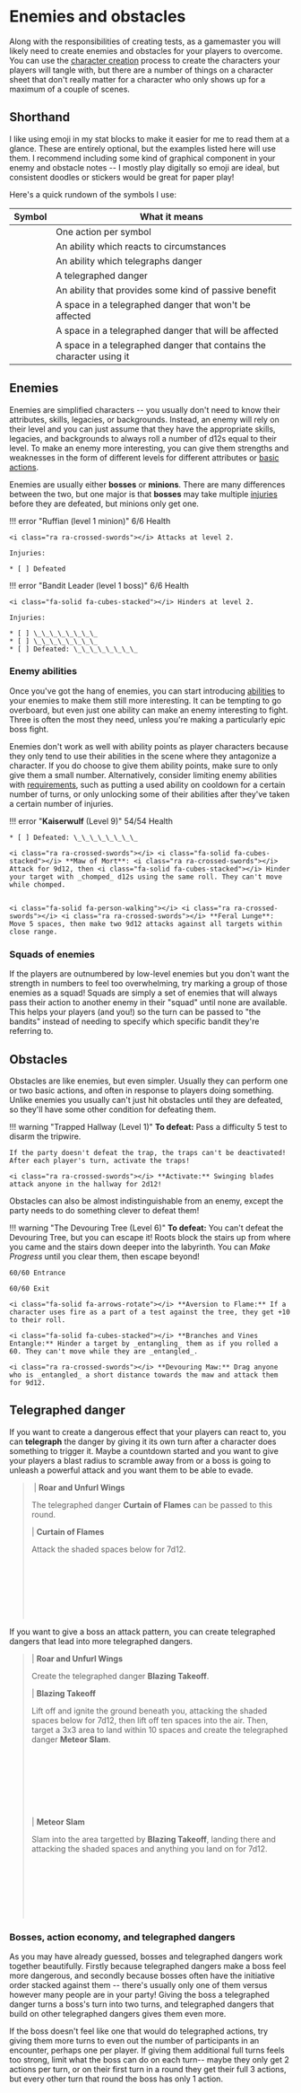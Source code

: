 # Enemies and obstacles

Along with the responsibilities of creating tests, as a gamemaster you will likely need to create enemies and obstacles for your players to overcome. You can use the [character creation](../getting_started/creation.md) process to create the characters your players will tangle with, but there are a number of things on a character sheet that don't really matter for a character who only shows up for a maximum of a couple of scenes.

## Shorthand

I like using emoji in my stat blocks to make it easier for me to read them at a glance. These are entirely optional, but the examples listed here will use them. I recommend including some kind of graphical component in your enemy and obstacle notes -- I mostly play digitally so emoji are ideal, but consistent doodles or stickers would be great for paper play!

Here's a quick rundown of the symbols I use:

| Symbol | What it means |
| - | - |
| <i class="fa-solid fa-play"></i> | One action per symbol |
| <i class="fa-solid fa-arrow-rotate-left"></i> | An ability which reacts to circumstances |
| <i class="fa-solid fa-pause"></i> | An ability which telegraphs danger |
| <i class="fa-solid fa-play"></i><i class="fa-solid fa-pause"></i> | A telegraphed danger |
| <i class="fa-solid fa-arrows-rotate"></i> | An ability that provides some kind of passive benefit |
| <i class="fa-regular fa-square-full fa-fw"></i> | A space in a telegraphed danger that won't be affected |
| <span style="color: var(--red);"><i class="fa-solid fa-square-full fa-fw"></i></span> | A space in a telegraphed danger that will be affected |
| <span style="color:var(--yellow);"><i class="fa-solid fa-star fa-fw"></i></span> | A space in a telegraphed danger that contains the character using it |



## Enemies

Enemies are simplified characters -- you usually don't need to know their attributes, skills, legacies, or backgrounds. Instead, an enemy will rely on their level and you can just assume that they have the appropriate skills, legacies, and backgrounds to always roll a number of d12s equal to their level. To make an enemy more interesting, you can give them strengths and weaknesses in the form of different levels for different attributes or [basic actions](../gameplay/basic_actions.md).

Enemies are usually either **bosses** or **minions**. There are many differences between the two, but one major is that **bosses** may take multiple [injuries](../character/health.md#injuries) before they are defeated, but minions only get one.

!!! error "Ruffian (level 1 minion)"
    6/6 Health
    
    <i class="ra ra-crossed-swords"></i> Attacks at level 2.
    
    Injuries:
    
    * [ ] Defeated

!!! error "Bandit Leader (level 1 boss)"
    6/6 Health
    
    <i class="fa-solid fa-cubes-stacked"></i> Hinders at level 2.
    
    Injuries:
    
    * [ ] \_\_\_\_\_\_\_\_
    * [ ] \_\_\_\_\_\_\_\_
    * [ ] Defeated: \_\_\_\_\_\_\_\_

### Enemy abilities

Once you've got the hang of enemies, you can start introducing [abilities](../character/abilities.md) to your enemies to make them still more interesting. It can be tempting to go overboard, but even just one ability can make an enemy interesting to fight. Three is often the most they need, unless you're making a particularly epic boss fight.

Enemies don't work as well with ability points as player characters because they only tend to use their abilities in the scene where they antagonize a character. If you do choose to give them ability points, make sure to only give them a small number. Alternatively, consider limiting enemy abilities with [requirements](../running_the_game/creating_abilities.md#requirements), such as putting a used ability on cooldown for a certain number of turns, or only unlocking some of their abilities after they've taken a certain number of injuries.

!!! error "**Kaiserwulf** (Level 9)"
    54/54 Health 
    
    * [ ] Defeated: \_\_\_\_\_\_\_\_
    
    <i class="ra ra-crossed-swords"></i> <i class="fa-solid fa-cubes-stacked"></i> **Maw of Mort**: <i class="ra ra-crossed-swords"></i> Attack for 9d12, then <i class="fa-solid fa-cubes-stacked"></i> Hinder your target with _chomped_ d12s using the same roll. They can't move while chomped.
    
    
    <i class="fa-solid fa-person-walking"></i> <i class="ra ra-crossed-swords"></i> <i class="ra ra-crossed-swords"></i> **Feral Lunge**: Move 5 spaces, then make two 9d12 attacks against all targets within close range. 

### Squads of enemies

If the players are outnumbered by low-level enemies but you don't want the strength in numbers to feel too overwhelming, try marking a group of those enemies as a squad! Squads are simply a set of enemies that will always pass their action to another enemy in their "squad" until none are available. This helps your players (and you!) so the turn can be passed to "the bandits" instead of needing to specify which specific bandit they're referring to.

## Obstacles

Obstacles are like enemies, but even simpler. Usually they can perform one or two basic actions, and often in response to players doing something. Unlike enemies you usually can't just hit obstacles until they are defeated, so they'll have some other condition for defeating them.

!!! warning "Trapped Hallway (Level 1)"
    **To defeat:** Pass a difficulty 5 test to disarm the tripwire.
    
    If the party doesn't defeat the trap, the traps can't be deactivated! After each player's turn, activate the traps!
    
    <i class="ra ra-crossed-swords"></i> **Activate:** Swinging blades attack anyone in the hallway for 2d12!

Obstacles can also be almost indistinguishable from an enemy, except the party needs to do something clever to defeat them!

!!! warning "The Devouring Tree (Level 6)"
    **To defeat:** You can't defeat the Devouring Tree, but you can escape it! Roots block the stairs up from where you came and the stairs down deeper into the labyrinth. You can _Make Progress_ until you clear them, then escape beyond!
    
    60/60 Entrance
    
    60/60 Exit
    
    <i class="fa-solid fa-arrows-rotate"></i> **Aversion to Flame:** If a character uses fire as a part of a test against the tree, they get +10 to their roll.
    
    <i class="fa-solid fa-cubes-stacked"></i> **Branches and Vines Entangle:** Hinder a target by _entangling_ them as if you rolled a 60. They can't move while they are _entangled_. 
    
    <i class="ra ra-crossed-swords"></i> **Devouring Maw:** Drag anyone who is _entangled_ a short distance towards the maw and attack them for 9d12.

## Telegraphed danger

If you want to create a dangerous effect that your players can react to, you can **telegraph** the danger by giving it its own turn after a character does something to trigger it. Maybe a countdown started and you want to give your players a blast radius to scramble away from or a boss is going to unleash a powerful attack and you want them to be able to evade.

> <span style="color: var(--branding-color);"><i class="fa-solid fa-play"></i> <i class="fa-solid fa-play"></i> <i class="fa-solid fa-pause "></i> | **Roar and Unfurl Wings**</span>
> 
> The telegraphed danger **Curtain of Flames** can be passed to this round.
> 
> <span style="color: var(--branding-color);"><i class="fa-solid fa-play"></i><i class="fa-solid fa-pause"></i> | **Curtain of Flames**</span>
> 
> Attack the shaded spaces below for 7d12.
> 
> <i class="fa-regular fa-square-full fa-fw"></i><i class="fa-regular fa-square-full fa-fw"></i><i class="fa-regular fa-square-full fa-fw"></i><i class="fa-regular fa-square-full fa-fw"></i><i class="fa-regular fa-square-full fa-fw"></i><i class="fa-regular fa-square-full fa-fw"></i><i class="fa-regular fa-square-full fa-fw"></i><i class="fa-regular fa-square-full fa-fw"></i><i class="fa-regular fa-square-full fa-fw"></i>  
> <i class="fa-regular fa-square-full fa-fw"></i><span style="color: var(--red);"><i class="fa-solid fa-square-full fa-fw"></i><i class="fa-solid fa-square-full fa-fw"></i></span><span style="color: var(--yellow);"><i class="fa-solid fa-star fa-fw"></i><i class="fa-solid fa-star fa-fw"></i><i class="fa-solid fa-star fa-fw"></i></span><span style="color: var(--red);"><i class="fa-solid fa-square-full fa-fw"></i><i class="fa-solid fa-square-full fa-fw"></i></span><i class="fa-regular fa-square-full fa-fw"></i>  
> <i class="fa-regular fa-square-full fa-fw"></i><span style="color: var(--red);"><i class="fa-solid fa-square-full fa-fw"></i><i class="fa-solid fa-square-full fa-fw"></i></span><span style="color: var(--yellow);"><i class="fa-solid fa-star fa-fw"></i><i class="fa-solid fa-star fa-fw"></i><i class="fa-solid fa-star fa-fw"></i></span><span style="color: var(--red);"><i class="fa-solid fa-square-full fa-fw"></i><i class="fa-solid fa-square-full fa-fw"></i></span><i class="fa-regular fa-square-full fa-fw"></i>  
> <i class="fa-regular fa-square-full fa-fw"></i><span style="color: var(--red);"><i class="fa-solid fa-square-full fa-fw"></i><i class="fa-solid fa-square-full fa-fw"></i></span><span style="color: var(--yellow);"><i class="fa-solid fa-star fa-fw"></i><i class="fa-solid fa-star fa-fw"></i><i class="fa-solid fa-star fa-fw"></i></span><span style="color: var(--red);"><i class="fa-solid fa-square-full fa-fw"></i><i class="fa-solid fa-square-full fa-fw"></i></span><i class="fa-regular fa-square-full fa-fw"></i>  
> <i class="fa-regular fa-square-full fa-fw"></i><span style="color: var(--red);"><i class="fa-solid fa-square-full fa-fw"></i><i class="fa-solid fa-square-full fa-fw"></i><i class="fa-solid fa-square-full fa-fw"></i><i class="fa-solid fa-square-full fa-fw"></i><i class="fa-solid fa-square-full fa-fw"></i><i class="fa-solid fa-square-full fa-fw"></i><i class="fa-solid fa-square-full fa-fw"></i></span><i class="fa-regular fa-square-full fa-fw"></i>  
> <i class="fa-regular fa-square-full fa-fw"></i><span style="color: var(--red);"><i class="fa-solid fa-square-full fa-fw"></i><i class="fa-solid fa-square-full fa-fw"></i><i class="fa-solid fa-square-full fa-fw"></i><i class="fa-solid fa-square-full fa-fw"></i><i class="fa-solid fa-square-full fa-fw"></i><i class="fa-solid fa-square-full fa-fw"></i><i class="fa-solid fa-square-full fa-fw"></i></span><i class="fa-regular fa-square-full fa-fw"></i>  
> <i class="fa-regular fa-square-full fa-fw"></i><i class="fa-regular fa-square-full fa-fw"></i><i class="fa-regular fa-square-full fa-fw"></i><i class="fa-regular fa-square-full fa-fw"></i><i class="fa-regular fa-square-full fa-fw"></i><i class="fa-regular fa-square-full fa-fw"></i><i class="fa-regular fa-square-full fa-fw"></i><i class="fa-regular fa-square-full fa-fw"></i><i class="fa-regular fa-square-full fa-fw"></i>  

If you want to give a boss an attack pattern, you can create telegraphed dangers that lead into more telegraphed dangers.

> <span style="color: var(--branding-color);"><i class="fa-solid fa-play"></i> <i class="fa-solid fa-play"></i> <i class="fa-solid fa-play"></i> <i class="fa-solid fa-pause"></i> | **Roar and Unfurl Wings**</span>
> 
> Create the telegraphed danger **Blazing Takeoff**.
> 
> <span style="color: var(--branding-color);"><i class="fa-solid fa-play"></i><i class="fa-solid fa-pause"></i> <i class="fa-solid fa-pause"></i> | **Blazing Takeoff**</span>
> 
> Lift off and ignite the ground beneath you, attacking the shaded spaces below for 7d12, then lift off ten spaces into the air. Then, target a 3x3 area to land within 10 spaces and create the telegraphed danger **Meteor Slam**.
> 
> <i class="fa-regular fa-square-full fa-fw"></i><i class="fa-regular fa-square-full fa-fw"></i><i class="fa-regular fa-square-full fa-fw"></i><i class="fa-regular fa-square-full fa-fw"></i><i class="fa-regular fa-square-full fa-fw"></i><i class="fa-regular fa-square-full fa-fw"></i><i class="fa-regular fa-square-full fa-fw"></i><i class="fa-regular fa-square-full fa-fw"></i><i class="fa-regular fa-square-full fa-fw"></i>  
> <i class="fa-regular fa-square-full fa-fw"></i><span style="color: var(--red);"><i class="fa-solid fa-square-full fa-fw"></i><i class="fa-solid fa-square-full fa-fw"></i></span><span style="color: var(--yellow);"><i class="fa-solid fa-star fa-fw"></i><i class="fa-solid fa-star fa-fw"></i><i class="fa-solid fa-star fa-fw"></i></span><span style="color: var(--red);"><i class="fa-solid fa-square-full fa-fw"></i><i class="fa-solid fa-square-full fa-fw"></i></span><i class="fa-regular fa-square-full fa-fw"></i>  
> <i class="fa-regular fa-square-full fa-fw"></i><span style="color: var(--red);"><i class="fa-solid fa-square-full fa-fw"></i><i class="fa-solid fa-square-full fa-fw"></i></span><span style="color: var(--yellow);"><i class="fa-solid fa-star fa-fw"></i><i class="fa-solid fa-star fa-fw"></i><i class="fa-solid fa-star fa-fw"></i></span><span style="color: var(--red);"><i class="fa-solid fa-square-full fa-fw"></i><i class="fa-solid fa-square-full fa-fw"></i></span><i class="fa-regular fa-square-full fa-fw"></i>  
> <i class="fa-regular fa-square-full fa-fw"></i><span style="color: var(--red);"><i class="fa-solid fa-square-full fa-fw"></i><i class="fa-solid fa-square-full fa-fw"></i></span><span style="color: var(--yellow);"><i class="fa-solid fa-star fa-fw"></i><i class="fa-solid fa-star fa-fw"></i><i class="fa-solid fa-star fa-fw"></i></span><span style="color: var(--red);"><i class="fa-solid fa-square-full fa-fw"></i><i class="fa-solid fa-square-full fa-fw"></i></span><i class="fa-regular fa-square-full fa-fw"></i>  
> <i class="fa-regular fa-square-full fa-fw"></i><span style="color: var(--red);"><i class="fa-solid fa-square-full fa-fw"></i><i class="fa-solid fa-square-full fa-fw"></i><i class="fa-solid fa-square-full fa-fw"></i><i class="fa-solid fa-square-full fa-fw"></i><i class="fa-solid fa-square-full fa-fw"></i><i class="fa-solid fa-square-full fa-fw"></i><i class="fa-solid fa-square-full fa-fw"></i></span><i class="fa-regular fa-square-full fa-fw"></i>  
> <i class="fa-regular fa-square-full fa-fw"></i><span style="color: var(--red);"><i class="fa-solid fa-square-full fa-fw"></i><i class="fa-solid fa-square-full fa-fw"></i><i class="fa-solid fa-square-full fa-fw"></i><i class="fa-solid fa-square-full fa-fw"></i><i class="fa-solid fa-square-full fa-fw"></i><i class="fa-solid fa-square-full fa-fw"></i><i class="fa-solid fa-square-full fa-fw"></i></span><i class="fa-regular fa-square-full fa-fw"></i>  
> <i class="fa-regular fa-square-full fa-fw"></i><i class="fa-regular fa-square-full fa-fw"></i><i class="fa-regular fa-square-full fa-fw"></i><i class="fa-regular fa-square-full fa-fw"></i><i class="fa-regular fa-square-full fa-fw"></i><i class="fa-regular fa-square-full fa-fw"></i><i class="fa-regular fa-square-full fa-fw"></i><i class="fa-regular fa-square-full fa-fw"></i><i class="fa-regular fa-square-full fa-fw"></i>  
>
> <span style="color: var(--branding-color);"><i class="fa-solid fa-play"></i><i class="fa-solid fa-pause"></i> | **Meteor Slam**</span>
> 
> Slam into the area targetted by **Blazing Takeoff**, landing there and attacking the shaded spaces and anything you land on for 7d12.
> 
><i class="fa-regular fa-square-full fa-fw"></i><i class="fa-regular fa-square-full fa-fw"></i><i class="fa-regular fa-square-full fa-fw"></i><i class="fa-regular fa-square-full fa-fw"></i><i class="fa-regular fa-square-full fa-fw"></i><i class="fa-regular fa-square-full fa-fw"></i><i class="fa-regular fa-square-full fa-fw"></i>  
><i class="fa-regular fa-square-full fa-fw"></i><i class="fa-regular fa-square-full fa-fw"></i><span style="color: var(--red);"><i class="fa-solid fa-square-full fa-fw"></i><i class="fa-solid fa-square-full fa-fw"></i><i class="fa-solid fa-square-full fa-fw"></i></span><i class="fa-regular fa-square-full fa-fw"></i><i class="fa-regular fa-square-full fa-fw"></i>  
><i class="fa-regular fa-square-full fa-fw"></i><span style="color: var(--red);"><i class="fa-solid fa-square-full fa-fw"></i></span><span style="color: var(--yellow);"><i class="fa-solid fa-star fa-fw"></i><i class="fa-solid fa-star fa-fw"></i><i class="fa-solid fa-star fa-fw"></i></span><span style="color: var(--red);"><i class="fa-solid fa-square-full fa-fw"></i></span><i class="fa-regular fa-square-full fa-fw"></i>  
><i class="fa-regular fa-square-full fa-fw"></i><span style="color: var(--red);"><i class="fa-solid fa-square-full fa-fw"></i></span><span style="color: var(--yellow);"><i class="fa-solid fa-star fa-fw"></i><i class="fa-solid fa-star fa-fw"></i><i class="fa-solid fa-star fa-fw"></i></span><span style="color: var(--red);"><i class="fa-solid fa-square-full fa-fw"></i></span><i class="fa-regular fa-square-full fa-fw"></i>  
><i class="fa-regular fa-square-full fa-fw"></i><span style="color: var(--red);"><i class="fa-solid fa-square-full fa-fw"></i></span><span style="color: var(--yellow);"><i class="fa-solid fa-star fa-fw"></i><i class="fa-solid fa-star fa-fw"></i><i class="fa-solid fa-star fa-fw"></i></span><span style="color: var(--red);"><i class="fa-solid fa-square-full fa-fw"></i></span><i class="fa-regular fa-square-full fa-fw"></i>  
><i class="fa-regular fa-square-full fa-fw"></i><i class="fa-regular fa-square-full fa-fw"></i><span style="color: var(--red);"><i class="fa-solid fa-square-full fa-fw"></i><i class="fa-solid fa-square-full fa-fw"></i><i class="fa-solid fa-square-full fa-fw"></i></span><i class="fa-regular fa-square-full fa-fw"></i><i class="fa-regular fa-square-full fa-fw"></i>  
><i class="fa-regular fa-square-full fa-fw"></i><i class="fa-regular fa-square-full fa-fw"></i><i class="fa-regular fa-square-full fa-fw"></i><i class="fa-regular fa-square-full fa-fw"></i><i class="fa-regular fa-square-full fa-fw"></i><i class="fa-regular fa-square-full fa-fw"></i><i class="fa-regular fa-square-full fa-fw"></i>


### Bosses, action economy, and telegraphed dangers

As you may have already guessed, bosses and telegraphed dangers work together beautifully. Firstly because telegraphed dangers make a boss feel more dangerous, and secondly because bosses often have the initiative order stacked against them -- there's usually only one of them versus however many people are in your party! Giving the boss a telegraphed danger turns a boss's turn into two turns, and telegraphed dangers that build on other telegraphed dangers gives them even more.

If the boss doesn't feel like one that would do telegraphed actions, try giving them more turns to even out the number of participants in an encounter, perhaps one per player. If giving them additional full turns feels too strong, limit what the boss can do on each turn-- maybe they only get 2 actions per turn, or on their first turn in a round they get their full 3 actions, but every other turn that round the boss has only 1 action.